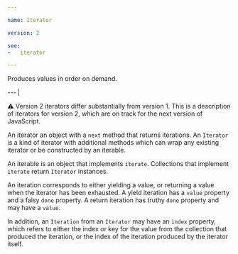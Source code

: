 ```yaml
---

name: Iterator

version: 2

see:
-   iterator

---
```


Produces values in order on demand.

--- |

:warning: Version 2 iterators differ substantially from version 1.
This is a description of iterators for version 2, which are on track for the
next version of JavaScript.

An iterator an object with a `next` method that returns iterations.
An `Iterator` is a kind of iterator with additional methods which can wrap any
existing iterator or be constructed by an iterable.

An iterable is an object that implements `iterate`.
Collections that implement `iterate` return `Iterator` instances.

An iteration corresponds to either yielding a value, or returning a value when
the iterator has been exhausted.
A yield iteration has a `value` property and a falsy `done` property.
A return iteration has truthy `done` property and may have a `value`.

In addition, an `Iteration` from an `Iterator` may have an `index` property,
which refers to either the index or key for the value from the collection that
produced the iteration, or the index of the iteration produced by the iterator
itself.

